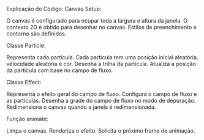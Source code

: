 Explicação do Código:
Canvas Setup:

O canvas é configurado para ocupar toda a largura e altura da janela.
O contexto 2D é obtido para desenhar no canvas.
Estilos de preenchimento e contorno são definidos.

Classe Particle:

Representa cada partícula.
Cada partícula tem uma posição inicial aleatória, velocidade aleatória e cor.
Desenha a trilha da partícula.
Atualiza a posição da partícula com base no campo de fluxo.

Classe Effect:

Representa o efeito geral do campo de fluxo.
Configura o campo de fluxo e as partículas.
Desenha a grade do campo de fluxo no modo de depuração.
Redimensiona o canvas quando a janela é redimensionada.

Função animate:

Limpa o canvas.
Renderiza o efeito.
Solicita o próximo frame de animação.